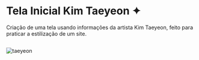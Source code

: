 
# Tela Inicial Kim Taeyeon ✦
Criação de uma tela usando informações da artista Kim Taeyeon, feito para praticar a estilização de um site.


##
![taeyeon](https://user-images.githubusercontent.com/81968616/211902043-336e47cb-4e85-4f67-b963-0f41c63f89e2.png)

